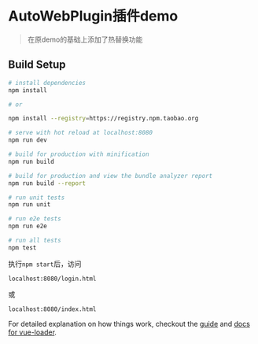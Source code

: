 # AutoWebPlugin插件demo

> 在原demo的基础上添加了热替换功能

## Build Setup

``` bash
# install dependencies
npm install

# or

npm install --registry=https://registry.npm.taobao.org

# serve with hot reload at localhost:8080
npm run dev

# build for production with minification
npm run build

# build for production and view the bundle analyzer report
npm run build --report

# run unit tests
npm run unit

# run e2e tests
npm run e2e

# run all tests
npm test
```

执行`npm start`后，访问

`localhost:8080/login.html`

或

`localhost:8080/index.html`

For detailed explanation on how things work, checkout the [guide](http://vuejs-templates.github.io/webpack/) and [docs for vue-loader](http://vuejs.github.io/vue-loader).
